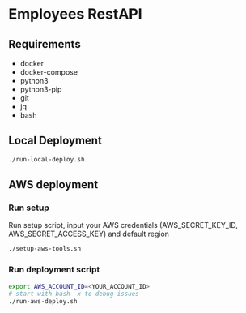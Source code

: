 # Employees RestAPI

## Requirements

* docker
* docker-compose
* python3
* python3-pip
* git
* jq
* bash


## Local Deployment

```bash
./run-local-deploy.sh
```

## AWS deployment

### Run setup

Run setup script, input your AWS credentials (AWS_SECRET_KEY_ID, AWS_SECRET_ACCESS_KEY) and default region

```bash
./setup-aws-tools.sh
```

### Run deployment script

```bash
export AWS_ACCOUNT_ID=<YOUR_ACCOUNT_ID>
# start with bash -x to debug issues
./run-aws-deploy.sh
```